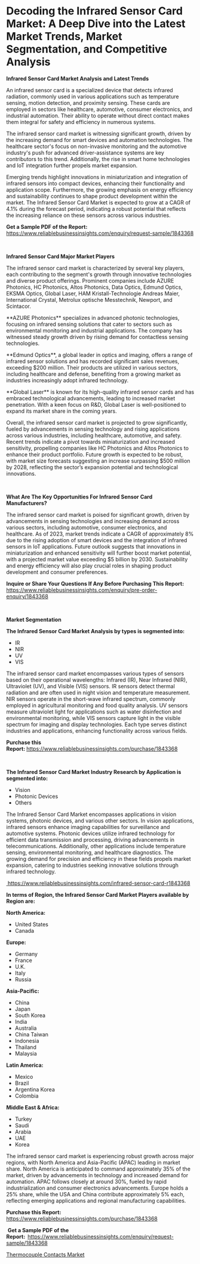 <p><h1>Decoding the Infrared Sensor Card Market: A Deep Dive into the Latest Market Trends, Market Segmentation, and Competitive Analysis</h1></p><p><strong>Infrared Sensor Card Market Analysis and Latest Trends</strong></p>
<p><p>An infrared sensor card is a specialized device that detects infrared radiation, commonly used in various applications such as temperature sensing, motion detection, and proximity sensing. These cards are employed in sectors like healthcare, automotive, consumer electronics, and industrial automation. Their ability to operate without direct contact makes them integral for safety and efficiency in numerous systems.</p><p>The infrared sensor card market is witnessing significant growth, driven by the increasing demand for smart devices and automation technologies. The healthcare sector's focus on non-invasive monitoring and the automotive industry's push for advanced driver-assistance systems are key contributors to this trend. Additionally, the rise in smart home technologies and IoT integration further propels market expansion. </p><p>Emerging trends highlight innovations in miniaturization and integration of infrared sensors into compact devices, enhancing their functionality and application scope. Furthermore, the growing emphasis on energy efficiency and sustainability continues to shape product development within the market. The Infrared Sensor Card Market is expected to grow at a CAGR of 4.1% during the forecast period, indicating a robust potential that reflects the increasing reliance on these sensors across various industries.</p></p>
<p><strong>Get a Sample PDF of the Report:&nbsp;</strong> <a href="https://www.reliablebusinessinsights.com/enquiry/request-sample/1843368?utm_campaign=3298&utm_medium=2&utm_source=Github&utm_content=ia&utm_term=06042025&utm_id=infrared-sensor-card">https://www.reliablebusinessinsights.com/enquiry/request-sample/1843368</a></p>
<p>&nbsp;</p>
<p><strong>Infrared Sensor Card Major Market Players</strong></p>
<p><p>The infrared sensor card market is characterized by several key players, each contributing to the segment's growth through innovative technologies and diverse product offerings. Prominent companies include AZURE Photonics, HC Photonics, Altos Photonics, Data Optics, Edmund Optics, EKSMA Optics, Global Laser, HAM Kristall-Technologie Andreas Maier, International Crystal, Metrolux optische Messtechnik, Newport, and Scintacor.</p><p>**AZURE Photonics** specializes in advanced photonic technologies, focusing on infrared sensing solutions that cater to sectors such as environmental monitoring and industrial applications. The company has witnessed steady growth driven by rising demand for contactless sensing technologies.</p><p>**Edmund Optics**, a global leader in optics and imaging, offers a range of infrared sensor solutions and has recorded significant sales revenues, exceeding $200 million. Their products are utilized in various sectors, including healthcare and defense, benefiting from a growing market as industries increasingly adopt infrared technology.</p><p>**Global Laser** is known for its high-quality infrared sensor cards and has embraced technological advancements, leading to increased market penetration. With a keen focus on R&D, Global Laser is well-positioned to expand its market share in the coming years.</p><p>Overall, the infrared sensor card market is projected to grow significantly, fueled by advancements in sensing technology and rising applications across various industries, including healthcare, automotive, and safety. Recent trends indicate a pivot towards miniaturization and increased sensitivity, propelling companies like HC Photonics and Altos Photonics to enhance their product portfolio. Future growth is expected to be robust, with market size forecasts suggesting an increase surpassing $500 million by 2028, reflecting the sector’s expansion potential and technological innovations.</p></p>
<p>&nbsp;</p>
<p><strong>What Are The Key Opportunities For Infrared Sensor Card Manufacturers?</strong></p>
<p><p>The infrared sensor card market is poised for significant growth, driven by advancements in sensing technologies and increasing demand across various sectors, including automotive, consumer electronics, and healthcare. As of 2023, market trends indicate a CAGR of approximately 8% due to the rising adoption of smart devices and the integration of infrared sensors in IoT applications. Future outlook suggests that innovations in miniaturization and enhanced sensitivity will further boost market potential, with a projected market value exceeding $5 billion by 2030. Sustainability and energy efficiency will also play crucial roles in shaping product development and consumer preferences.</p></p>
<p><strong>Inquire or Share Your Questions If Any Before Purchasing This Report:</strong> <a href="https://www.reliablebusinessinsights.com/enquiry/pre-order-enquiry/1843368?utm_campaign=3298&utm_medium=2&utm_source=Github&utm_content=ia&utm_term=06042025&utm_id=infrared-sensor-card">https://www.reliablebusinessinsights.com/enquiry/pre-order-enquiry/1843368</a></p>
<p>&nbsp;</p>
<p><strong>Market Segmentation</strong></p>
<p><strong>The Infrared Sensor Card Market Analysis by types is segmented into:</strong></p>
<p><ul><li>IR</li><li>NIR</li><li>UV</li><li>VIS</li></ul></p>
<p><p>The infrared sensor card market encompasses various types of sensors based on their operational wavelengths: Infrared (IR), Near Infrared (NIR), Ultraviolet (UV), and Visible (VIS) sensors. IR sensors detect thermal radiation and are often used in night vision and temperature measurement. NIR sensors operate in the short-wave infrared spectrum, commonly employed in agricultural monitoring and food quality analysis. UV sensors measure ultraviolet light for applications such as water disinfection and environmental monitoring, while VIS sensors capture light in the visible spectrum for imaging and display technologies. Each type serves distinct industries and applications, enhancing functionality across various fields.</p></p>
<p><strong>Purchase this Report:&nbsp;</strong><a href="https://www.reliablebusinessinsights.com/purchase/1843368?utm_campaign=3298&utm_medium=2&utm_source=Github&utm_content=ia&utm_term=06042025&utm_id=infrared-sensor-card">https://www.reliablebusinessinsights.com/purchase/1843368</a></p>
<p>&nbsp;</p>
<p><strong>The Infrared Sensor Card Market Industry Research by Application is segmented into:</strong></p>
<p><ul><li>Vision</li><li>Photonic Devices</li><li>Others</li></ul></p>
<p><p>The Infrared Sensor Card Market encompasses applications in vision systems, photonic devices, and various other sectors. In vision applications, infrared sensors enhance imaging capabilities for surveillance and automotive systems. Photonic devices utilize infrared technology for efficient data transmission and processing, driving advancements in telecommunications. Additionally, other applications include temperature sensing, environmental monitoring, and healthcare diagnostics. The growing demand for precision and efficiency in these fields propels market expansion, catering to industries seeking innovative solutions through infrared technology.</p></p>
<p><a href="https://www.reliablebusinessinsights.com/infrared-sensor-card-r1843368?utm_campaign=3298&utm_medium=2&utm_source=Github&utm_content=ia&utm_term=06042025&utm_id=infrared-sensor-card">&nbsp;https://www.reliablebusinessinsights.com/infrared-sensor-card-r1843368</a></p>
<p><strong>In terms of Region, the Infrared Sensor Card Market Players available by Region are:</strong></p>
<p>
    <p> <strong> North America: </strong>
        <ul>
            <li>United States</li>
            <li>Canada</li>
        </ul>
        </p> 
    <p> <strong> Europe: </strong>
        <ul>
            <li>Germany</li>
            <li>France</li>
            <li>U.K.</li>
            <li>Italy</li>
            <li>Russia</li>
        </ul>
        </p> 
    <p> <strong> Asia-Pacific: </strong>
        <ul>
            <li>China</li>
            <li>Japan</li>
            <li>South Korea</li>
            <li>India</li>
            <li>Australia</li>
            <li>China Taiwan</li>
            <li>Indonesia</li>
            <li>Thailand</li>
            <li>Malaysia</li>
        </ul>
        </p> 
    <p> <strong> Latin America: </strong>
        <ul>
            <li>Mexico</li>
            <li>Brazil</li>
            <li>Argentina Korea</li>
            <li>Colombia</li>
        </ul>
        </p> 
    <p> <strong> Middle East & Africa: </strong>
        <ul>
            <li>Turkey</li>
            <li>Saudi</li>
            <li>Arabia</li>
            <li>UAE</li>
            <li>Korea</li>
        </ul>
    </p>
    </p>
<p><p>The infrared sensor card market is experiencing robust growth across major regions, with North America and Asia-Pacific (APAC) leading in market share. North America is anticipated to command approximately 35% of the market, driven by advancements in technology and increased demand for automation. APAC follows closely at around 30%, fueled by rapid industrialization and consumer electronics advancements. Europe holds a 25% share, while the USA and China contribute approximately 5% each, reflecting emerging applications and regional manufacturing capabilities.</p></p>
<p><strong>Purchase this Report: </strong><a href="https://www.reliablebusinessinsights.com/purchase/1843368?utm_campaign=3298&utm_medium=2&utm_source=Github&utm_content=ia&utm_term=06042025&utm_id=infrared-sensor-card">https://www.reliablebusinessinsights.com/purchase/1843368</a></p>
<p>&nbsp;<strong>Get a Sample PDF of the Report:&nbsp;&nbsp;</strong><a href="https://www.reliablebusinessinsights.com/enquiry/request-sample/1843368?utm_campaign=3298&utm_medium=2&utm_source=Github&utm_content=ia&utm_term=06042025&utm_id=infrared-sensor-card">https://www.reliablebusinessinsights.com/enquiry/request-sample/1843368</a></p>
<p><strong></strong></p>
<p><p><a href="https://github.com/forgazerbyjt/Market-Research-Report-List-1/blob/main/thermocouple-contacts-market.md?utm_campaign=3298&utm_medium=2&utm_source=Github&utm_content=ia&utm_term=06042025&utm_id=infrared-sensor-card">Thermocouple Contacts Market</a></p></p>